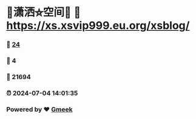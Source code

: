# 🤠潇洒⛤空间🤠 :link: https://xs.xsvip999.eu.org/xsblog/ 
### :page_facing_up: [24](https://xs.xsvip999.eu.org/xsblog//tag.html) 
### :speech_balloon: 4 
### :hibiscus: 21694 
### :alarm_clock: 2024-07-04 14:01:35 
### Powered by :heart: [Gmeek](https://github.com/Meekdai/Gmeek)
